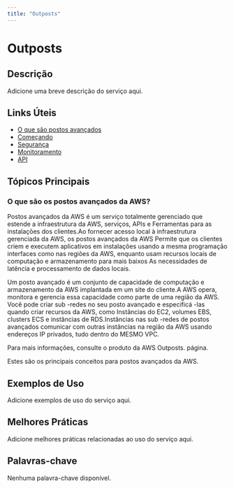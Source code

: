 ```yaml
---
title: "Outposts"
---
```


# Outposts

## Descrição

Adicione uma breve descrição do serviço aqui.

## Links Úteis

- [O que são postos avançados](https://docs.aws.amazon.com/outposts/latest/userguide/what-is-outposts.html)
- [Começando](https://docs.aws.amazon.com/outposts/latest/userguide/getting-started.html)
- [Segurança](https://docs.aws.amazon.com/outposts/latest/userguide/security.html)
- [Monitoramento](https://docs.aws.amazon.com/outposts/latest/userguide/monitoring.html)
- [API](https://docs.aws.amazon.com/outposts/latest/userguide/api.html)

## Tópicos Principais

### O que são os postos avançados da AWS?

Postos avançados da AWS é um serviço totalmente gerenciado que estende a infraestrutura da AWS, serviços, APIs e
Ferramentas para as instalações dos clientes.Ao fornecer acesso local à infraestrutura gerenciada da AWS, os postos avançados da AWS
Permite que os clientes criem e executem aplicativos em instalações usando a mesma programação
interfaces como nas regiões da AWS, enquanto usam recursos locais de computação e armazenamento para mais baixos
As necessidades de latência e processamento de dados locais.

Um posto avançado é um conjunto de capacidade de computação e armazenamento da AWS implantada em um
site do cliente.A AWS opera, monitora e gerencia essa capacidade como parte de uma região da AWS.
Você pode criar sub -redes no seu posto avançado e especificá -las quando criar recursos da AWS, como
Instâncias do EC2, volumes EBS, clusters ECS e instâncias de RDS.Instâncias nas sub -redes de postos avançados
comunicar com outras instâncias na região da AWS usando endereços IP privados, tudo dentro do
MESMO VPC.

Para mais informações, consulte o produto da AWS Outposts.
página.

Estes são os principais conceitos para postos avançados da AWS.

## Exemplos de Uso

Adicione exemplos de uso do serviço aqui.

## Melhores Práticas

Adicione melhores práticas relacionadas ao uso do serviço aqui.

## Palavras-chave

Nenhuma palavra-chave disponível.

